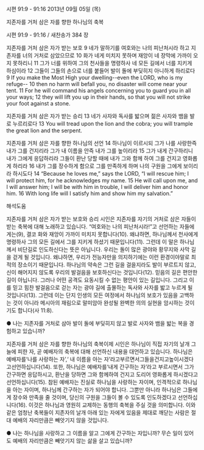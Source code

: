 시편 91:9 - 91:16 
2013년 09월 05일 (목)

지존자를 거처 삼은 자를 향한 하나님의 축복



시편 91:9 - 91:16 / 새찬송가 384 장


지존자를 거처 삼은 자가 받는 보호
9 네가 말하기를 여호와는 나의 피난처시라 하고 지존자를 너의 거처로 삼았으므로 10 화가 네게 미치지 못하며 재앙이 네 장막에 가까이 오지 못하리니 11 그가 너를 위하여 그의 천사들을 명령하사 네 모든 길에서 너를 지키게 하심이라 12 그들이 그들의 손으로 너를 붙들어 발이 돌에 부딪히지 아니하게 하리로다
9 If you make the Most High your dwelling--even the LORD, who is my refuge-- 10 then no harm will befall you, no disaster will come near your tent. 11 For he will command his angels concerning you to guard you in all your ways; 12 they will lift you up in their hands, so that you will not strike your foot against a stone.

지존자를 거처 삼은 자가 받는 승리
13 네가 사자와 독사를 밟으며 젊은 사자와 뱀을 발로 누르리로다
13 You will tread upon the lion and the cobra; you will trample the great lion and the serpent.

지존자를 거처 삼은 자를 향한 하나님의 선언
14 하나님이 이르시되 그가 나를 사랑한즉 내가 그를 건지리라 그가 내 이름을 안즉 내가 그를 높이리라 15 그가 내게 간구하리니 내가 그에게 응답하리라 그들이 환난 당할 때에 내가 그와 함께 하여 그를 건지고 영화롭게 하리라 16 내가 그를 장수하게 함으로 그를 만족하게 하며 나의 구원을 그에게 보이리라 하시도다
14 “Because he loves me,” says the LORD, “I will rescue him; I will protect him, for he acknowledges my name. 15 He will call upon me, and I will answer him; I will be with him in trouble, I will deliver him and honor him. 16 With long life will I satisfy him and show him my salvation.”

해석도움





지존자를 거처 삼은 자가 받는 보호와 승리
시인은 지존자를 자기의 거처로 삼은 자들이 받는 축복에 대해 노래하고 있습니다. “여호와는 나의 피난처시라!”고 선언하는 자들에게는(9), 결코 화와 재앙이 가까이 미치지 못합니다(10). 왜냐하면, 하나님께서 천사에게 명령하사 그의 모든 길에서 그를 지키게 하셨기 때문입니다(11). 그런데 이 말은 하나님께서 비단길로 인도하신다는 뜻은 아닙니다. 우리는 돌이 많은 광야와 황무지와 사막 길을 걷게 될 것입니다. 왜냐하면, 우리가 전능자만을 의지하기에는 이런 환경이야말로 최적의 장소이기 때문입니다. 하나님의 약속은 그런 길을 걸을지라도 발이 부르트지 않고, 신이 해어지지 않도록 우리의 발걸음을 보호하신다는 것입니다(12). 믿음의 길은 편안한 길이 아닙니다. 그러나 어떤 공격도 요동시킬 수 없는 평안이 있는 길입니다. 그리고 이를 믿고 힘찬 발걸음으로 걷는 자는 광야 길에 출몰하는 독사와 사자를 밟고 누르게 될 것입니다(13). 그런데 이는 단지 인생의 모든 여정에서 하나님의 보호가 있음을 고백하는 것이 아니라 메시아의 재림으로 말미암아 완성될 완벽한 의의 실현을 암시하는 것이기도 합니다(사 11:8).

● 나는 지존자를 거처로 삼아 발이 돌에 부딪히지 않고 발로 사자와 뱀을 밟는 복을 경험하고 있습니까?

지존자를 거처 삼은 자를 향한 하나님의 축복이제 시인은 하나님이 직접 자기의 날개 그늘에 피한 자, 곧 예배자의 축복에 대해 선언하신 내용을 대언하고 있습니다. 하나님은 예배자를‘나를 사랑하는 자’,‘ 내 이름을 아는 자’라고부르면서그들을건지고높이시겠다고선언하십니다(14). 또한, 하나님은 예배자를‘내게 간구하는 자’라고 부르시면서 그가 간구하면 응답하시고, 환난을 당하면 그와 함께하여 건지고 도리어 영화롭게 하시겠다고 선언하십니다(15). 참된 예배자는 진실로 하나님을 사랑하는 자이며, 인격적으로 하나님을 아는 자이며, 하나님께 간구하는 자가 되어야 합니다. 그뿐만 아니라 하나님은 그들에게 장수와 만족을 줄 것이며, 당신의 구원을 그들이 볼 수 있도록 인도하겠다고 선언하십니다(16). 이것은 하나님과 영원히 교제하는 동행의 축복을 주실 것을 의미합니다. 이와 같은 엄청난 축복들이 지존자의 날개 아래 있는 자에게 있음을 제대로 깨닫는 사람은 절대 예배의 자리만큼은 빼앗기지 않을 것입니다.

● 나는 하나님을 사랑하고 그 이름을 알고 그에게 간구하는 자입니까? 무슨 일이 있어도 예배의 자리만큼은 빼앗기지 않는 삶을 살고 있습니까?